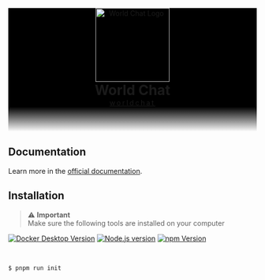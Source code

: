 <div style="background: black;">
<p align="center" style="margin: 0;">
  <a href="https://worldchat.example.com" target="blank">
    <img src="https://worldchat.example.com/logo.png" height="150" alt="World Chat Logo" />
  </a>
</p>
<h1 align="center" style="margin: 0;">World Chat</h1>

<a  style="margin: 0;" target="_blank" href="https://worldchat.example.com">
<p align="center" style="margin: 0; letter-spacing: 3px;
text-decoration: none;">
worldchat
</p>
</a>
</div>
<div style="height: 50px; background: linear-gradient(#000000, transparent);"></div>

## Documentation

Learn more in the [official documentation](https://worldchat.example.com/docs).

## Installation

<div style="color: red;">

> ⚠️ **Important**<br/>Make sure the following tools are installed on your computer

<p align="center">

<a target="_blank" href="https://www.docker.com/get-started/">![Docker Desktop Version](https://img.shields.io/badge/Docker%20Desktop-4.19.0-black?logo=docker)</a>
<a target="_blank" href="https://nodejs.org/en">![Node.js version](https://img.shields.io/badge/Node.js-20.11.0-black?logo=nodedotjs)</a>
<a target="_blank" href="https://www.npmjs.com/">![npm Version](https://img.shields.io/badge/npm-10.2.4-black?logo=npm)</a>

</p>
</div>

<br />

```bash
$ pnpm run init
